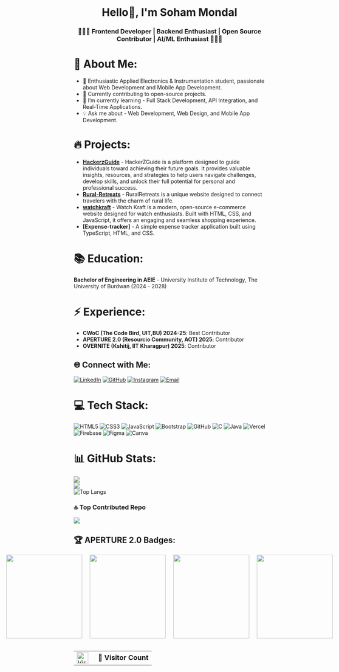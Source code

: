 
<h1 align="center">Hello👋, I'm Soham Mondal</h1>
<h3 align="center">🧑🏻‍💻 Frontend Developer | Backend Enthusiast | Open Source Contributor | AI/ML Enthusiast 🧑🏻‍💻</h3>

# 💫 About Me:
- 🚀 Enthusiastic Applied Electronics & Instrumentation student, passionate about Web Development and Mobile App Development.
- 🌱 Currently contributing to open-source projects.
- 🌱 I’m currently learning - Full Stack Development, API Integration, and Real-Time Applications.
- 💡 Ask me about - Web Development, Web Design, and Mobile App Development.

# 🔥 Projects:
- **[HackerzGuide](https://hackerzguideofficials.vercel.app/)** - HackerZGuide is a platform designed to guide individuals toward achieving their future goals. It provides valuable insights, resources, and strategies to help users navigate challenges, develop skills, and unlock their full potential for personal and professional success.
- **[Rural-Retreats](https://ru-ral-re-treats-puce.vercel.app/)** - RuralRetreats is a unique website designed to connect travelers with the charm of rural life.
- **[watchkraft](https://watchkraft.netlify.app/)** - Watch Kraft is a modern, open-source e-commerce website designed for watch enthusiasts. Built with HTML, CSS, and JavaScript, it offers an engaging and seamless shopping experience.
- **[Expense-tracker]** - A simple expense tracker application built using TypeScript, HTML, and CSS.

# 📚 Education:
**Bachelor of Engineering in AEIE** - University Institute of Technology, The University of Burdwan (2024 - 2028)

# ⚡ Experience:
- **CWoC (The Code Bird, UIT,BU) 2024-25**: Best Contributor
- **APERTURE 2.0 (Resourcio Community, AOT) 2025**: Contributor
- **OVERNITE (Kshitij, IIT Kharagpur) 2025**: Contributor

## 🌐 Connect with Me:
[![LinkedIn](https://img.shields.io/badge/LinkedIn-0A66C2?style=for-the-badge&logo=linkedin&logoColor=white)](https://www.linkedin.com/in/sohammondal02/)
[![GitHub](https://img.shields.io/badge/GitHub-181717?style=for-the-badge&logo=github&logoColor=white)](https://github.com/SohamMondal88)
[![Instagram](https://img.shields.io/badge/Instagram-DC2743?style=for-the-badge&logo=instagram&logoColor=white)](https://www.instagram.com/the_mystic__sohlock_halmes/)
[![Email](https://img.shields.io/badge/Gmail-D14836?style=for-the-badge&logo=gmail&logoColor=white)](mailto:02062006sm@gmail.com)


# 💻 Tech Stack:
![HTML5](https://img.shields.io/badge/html5-%23E34F26.svg?style=for-the-badge&logo=html5&logoColor=white)
![CSS3](https://img.shields.io/badge/css3-%231572B6.svg?style=for-the-badge&logo=css3&logoColor=white)
![JavaScript](https://img.shields.io/badge/javascript-%23323330.svg?style=for-the-badge&logo=javascript&logoColor=%23F7DF1E)
![Bootstrap](https://img.shields.io/badge/bootstrap-%238511FA.svg?style=for-the-badge&logo=bootstrap&logoColor=white)
![GitHub](https://img.shields.io/badge/github-%23121011.svg?style=for-the-badge&logo=github&logoColor=white)
![C](https://img.shields.io/badge/c-%2300599C.svg?style=for-the-badge&logo=c&logoColor=white)
![Java](https://img.shields.io/badge/java-%23ED8B00.svg?style=for-the-badge&logo=openjdk&logoColor=white)
![Vercel](https://img.shields.io/badge/vercel-%23000000.svg?style=for-the-badge&logo=vercel&logoColor=white)
![Firebase](https://img.shields.io/badge/firebase-%23039BE5.svg?style=for-the-badge&logo=firebase)
![Figma](https://img.shields.io/badge/figma-%23F24E1E.svg?style=for-the-badge&logo=figma&logoColor=white)
![Canva](https://img.shields.io/badge/Canva-%2300C4CC.svg?style=for-the-badge&logo=Canva&logoColor=white)


# 📊 GitHub Stats:
![](https://github-readme-stats.vercel.app/api?username=SohamMondal88&theme=dark&hide_border=false)<br/>
![](https://github-readme-streak-stats.herokuapp.com/?user=SohamMondal88&theme=dark&hide_border=false)<br/>
![Top Langs](https://github-readme-stats.vercel.app/api/top-langs/?username=SohamMondal88&langs_count=8&layout=compact&theme=gruvbox)



### 🔝 Top Contributed Repo
![](https://github-contributor-stats.vercel.app/api?username=SohamMondal88&limit=5&theme=dark&combine_all_yearly_contributions=true)

## 🏆 APERTURE 2.0 Badges:
<div style="display:flex; justify-content:center; gap:20px;">
<img src="https://assets.holopin.io/eyJidWNrZXQiOiJob2xvcGluLWFzc2V0cyIsImtleSI6ImFzc2V0cy9jbTdubW5xbGc0NDkyMGNrd2Z5eW04aXEwIiwiZWRpdHMiOnsicm90YXRlIjpudWxsfX0=" width="200px" height="220px" />
<img src="https://assets.holopin.io/eyJidWNrZXQiOiJob2xvcGluLWFzc2V0cyIsImtleSI6ImFzc2V0cy9jbTdubXRtcXkxNTk4MGNsNHN5Z2tkY2tvIiwiZWRpdHMiOnsicm90YXRlIjpudWxsfX0=" width="200px" height="220px" />
<img src="https://assets.holopin.io/eyJidWNrZXQiOiJob2xvcGluLWFzc2V0cyIsImtleSI6ImFzc2V0cy9jbTdubXZrd28xNDI0ODBjbDU5NzRqeDB0NSIsImVkaXRzIjp7InJvdGF0ZSI6bnVsbH19" width="200px" height="220px" />
<img src="https://assets.holopin.io/eyJidWNrZXQiOiJob2xvcGluLWFzc2V0cyIsImtleSI6ImFzc2V0cy9jbTdubXh0dmEwMjI0MGNsZXppa2h3ODA1IiwiZWRpdHMiOnsicm90YXRlIjpudWxsfX0=" width="200px" height="220px" />
</div>
<br>
<div align="center">

<table>
  <tr>
    <td><img src="https://profile-counter.glitch.me/SohamMondal88/count.svg" alt="Visitor Count" height="30"/></td>
    <td><strong style="font-size: 18px;">&nbsp;&nbsp;👀 Visitor Count</strong></td>
  </tr>
</table>

</div>



